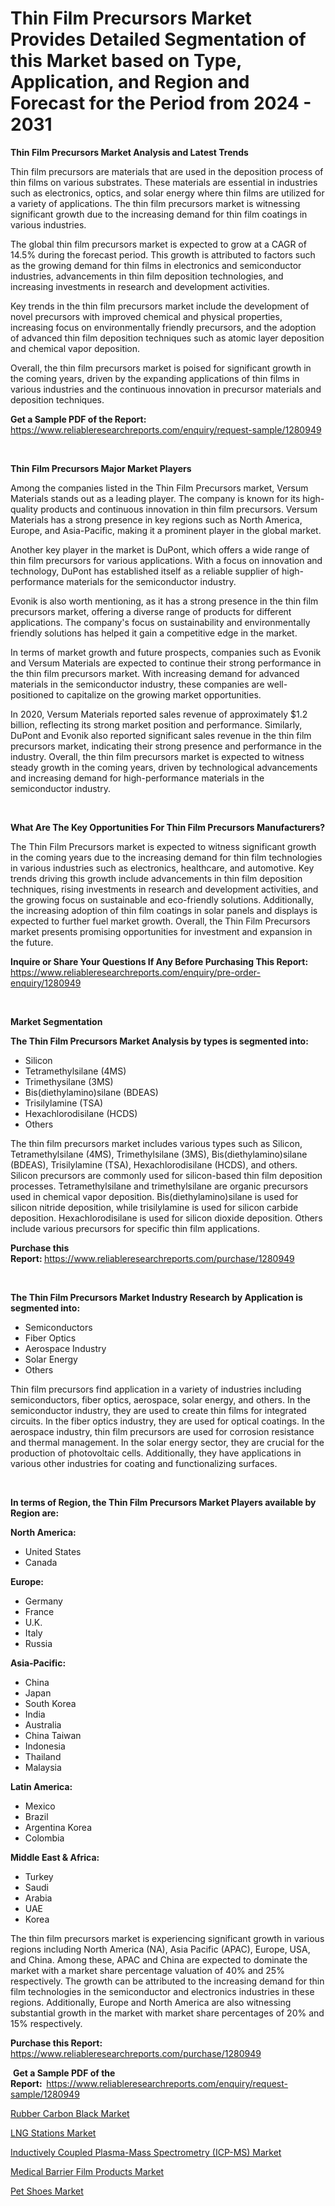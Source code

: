 <p><h1>Thin Film Precursors Market Provides Detailed Segmentation of this Market based on Type, Application, and Region and Forecast for the Period from 2024 - 2031</h1></p><p><strong>Thin Film Precursors Market Analysis and Latest Trends</strong></p>
<p><p>Thin film precursors are materials that are used in the deposition process of thin films on various substrates. These materials are essential in industries such as electronics, optics, and solar energy where thin films are utilized for a variety of applications. The thin film precursors market is witnessing significant growth due to the increasing demand for thin film coatings in various industries.</p><p>The global thin film precursors market is expected to grow at a CAGR of 14.5% during the forecast period. This growth is attributed to factors such as the growing demand for thin films in electronics and semiconductor industries, advancements in thin film deposition technologies, and increasing investments in research and development activities.</p><p>Key trends in the thin film precursors market include the development of novel precursors with improved chemical and physical properties, increasing focus on environmentally friendly precursors, and the adoption of advanced thin film deposition techniques such as atomic layer deposition and chemical vapor deposition.</p><p>Overall, the thin film precursors market is poised for significant growth in the coming years, driven by the expanding applications of thin films in various industries and the continuous innovation in precursor materials and deposition techniques.</p></p>
<p><strong>Get a Sample PDF of the Report:&nbsp;</strong> <a href="https://www.reliableresearchreports.com/enquiry/request-sample/1280949">https://www.reliableresearchreports.com/enquiry/request-sample/1280949</a></p>
<p>&nbsp;</p>
<p><strong>Thin Film Precursors Major Market Players</strong></p>
<p><p>Among the companies listed in the Thin Film Precursors market, Versum Materials stands out as a leading player. The company is known for its high-quality products and continuous innovation in thin film precursors. Versum Materials has a strong presence in key regions such as North America, Europe, and Asia-Pacific, making it a prominent player in the global market.</p><p>Another key player in the market is DuPont, which offers a wide range of thin film precursors for various applications. With a focus on innovation and technology, DuPont has established itself as a reliable supplier of high-performance materials for the semiconductor industry.</p><p>Evonik is also worth mentioning, as it has a strong presence in the thin film precursors market, offering a diverse range of products for different applications. The company's focus on sustainability and environmentally friendly solutions has helped it gain a competitive edge in the market.</p><p>In terms of market growth and future prospects, companies such as Evonik and Versum Materials are expected to continue their strong performance in the thin film precursors market. With increasing demand for advanced materials in the semiconductor industry, these companies are well-positioned to capitalize on the growing market opportunities.</p><p>In 2020, Versum Materials reported sales revenue of approximately $1.2 billion, reflecting its strong market position and performance. Similarly, DuPont and Evonik also reported significant sales revenue in the thin film precursors market, indicating their strong presence and performance in the industry. Overall, the thin film precursors market is expected to witness steady growth in the coming years, driven by technological advancements and increasing demand for high-performance materials in the semiconductor industry.</p></p>
<p>&nbsp;</p>
<p><strong>What Are The Key Opportunities For Thin Film Precursors Manufacturers?</strong></p>
<p><p>The Thin Film Precursors market is expected to witness significant growth in the coming years due to the increasing demand for thin film technologies in various industries such as electronics, healthcare, and automotive. Key trends driving this growth include advancements in thin film deposition techniques, rising investments in research and development activities, and the growing focus on sustainable and eco-friendly solutions. Additionally, the increasing adoption of thin film coatings in solar panels and displays is expected to further fuel market growth. Overall, the Thin Film Precursors market presents promising opportunities for investment and expansion in the future.</p></p>
<p><strong>Inquire or Share Your Questions If Any Before Purchasing This Report:</strong> <a href="https://www.reliableresearchreports.com/enquiry/pre-order-enquiry/1280949">https://www.reliableresearchreports.com/enquiry/pre-order-enquiry/1280949</a></p>
<p>&nbsp;</p>
<p><strong>Market Segmentation</strong></p>
<p><strong>The Thin Film Precursors Market Analysis by types is segmented into:</strong></p>
<p><ul><li>Silicon</li><li>Tetramethylsilane (4MS)</li><li>Trimethysilane (3MS)</li><li>Bis(diethylamino)silane (BDEAS)</li><li>Trisilylamine (TSA)</li><li>Hexachlorodisilane (HCDS)</li><li>Others</li></ul></p>
<p><p>The thin film precursors market includes various types such as Silicon, Tetramethylsilane (4MS), Trimethylsilane (3MS), Bis(diethylamino)silane (BDEAS), Trisilylamine (TSA), Hexachlorodisilane (HCDS), and others. Silicon precursors are commonly used for silicon-based thin film deposition processes. Tetramethylsilane and trimethylsilane are organic precursors used in chemical vapor deposition. Bis(diethylamino)silane is used for silicon nitride deposition, while trisilylamine is used for silicon carbide deposition. Hexachlorodisilane is used for silicon dioxide deposition. Others include various precursors for specific thin film applications.</p></p>
<p><strong>Purchase this Report:&nbsp;</strong><a href="https://www.reliableresearchreports.com/purchase/1280949">https://www.reliableresearchreports.com/purchase/1280949</a></p>
<p>&nbsp;</p>
<p><strong>The Thin Film Precursors Market Industry Research by Application is segmented into:</strong></p>
<p><ul><li>Semiconductors</li><li>Fiber Optics</li><li>Aerospace Industry</li><li>Solar Energy</li><li>Others</li></ul></p>
<p><p>Thin film precursors find application in a variety of industries including semiconductors, fiber optics, aerospace, solar energy, and others. In the semiconductor industry, they are used to create thin films for integrated circuits. In the fiber optics industry, they are used for optical coatings. In the aerospace industry, thin film precursors are used for corrosion resistance and thermal management. In the solar energy sector, they are crucial for the production of photovoltaic cells. Additionally, they have applications in various other industries for coating and functionalizing surfaces.</p></p>
<p>&nbsp;</p>
<p><strong>In terms of Region, the Thin Film Precursors Market Players available by Region are:</strong></p>
<p>
    <p> <strong> North America: </strong>
        <ul>
            <li>United States</li>
            <li>Canada</li>
        </ul>
        </p> 
    <p> <strong> Europe: </strong>
        <ul>
            <li>Germany</li>
            <li>France</li>
            <li>U.K.</li>
            <li>Italy</li>
            <li>Russia</li>
        </ul>
        </p> 
    <p> <strong> Asia-Pacific: </strong>
        <ul>
            <li>China</li>
            <li>Japan</li>
            <li>South Korea</li>
            <li>India</li>
            <li>Australia</li>
            <li>China Taiwan</li>
            <li>Indonesia</li>
            <li>Thailand</li>
            <li>Malaysia</li>
        </ul>
        </p> 
    <p> <strong> Latin America: </strong>
        <ul>
            <li>Mexico</li>
            <li>Brazil</li>
            <li>Argentina Korea</li>
            <li>Colombia</li>
        </ul>
        </p> 
    <p> <strong> Middle East & Africa: </strong>
        <ul>
            <li>Turkey</li>
            <li>Saudi</li>
            <li>Arabia</li>
            <li>UAE</li>
            <li>Korea</li>
        </ul>
    </p>
    </p>
<p><p>The thin film precursors market is experiencing significant growth in various regions including North America (NA), Asia Pacific (APAC), Europe, USA, and China. Among these, APAC and China are expected to dominate the market with a market share percentage valuation of 40% and 25% respectively. The growth can be attributed to the increasing demand for thin film technologies in the semiconductor and electronics industries in these regions. Additionally, Europe and North America are also witnessing substantial growth in the market with market share percentages of 20% and 15% respectively.</p></p>
<p><strong>Purchase this Report: </strong><a href="https://www.reliableresearchreports.com/purchase/1280949">https://www.reliableresearchreports.com/purchase/1280949</a></p>
<p>&nbsp;<strong>Get a Sample PDF of the Report:&nbsp;&nbsp;</strong><a href="https://www.reliableresearchreports.com/enquiry/request-sample/1280949">https://www.reliableresearchreports.com/enquiry/request-sample/1280949</a></p>
<p><strong></strong></p>
<p><p><a href="https://medium.com/p/3a17f1560617/edit">Rubber Carbon Black Market</a></p><p><a href="https://medium.com/p/e28df5861cce/edit">LNG Stations Market</a></p><p><a href="https://github.com/dimitrishawkinswaynenp91rgz/Market-Research-Report-List-1/blob/main/inductively-coupled-plasma-mass-spectrometry-icp-ms-market.md">Inductively Coupled Plasma-Mass Spectrometry (ICP-MS) Market</a></p><p><a href="https://github.com/danielneavesallisons03mba/Market-Research-Report-List-1/blob/main/medical-barrier-film-products-market.md">Medical Barrier Film Products Market</a></p><p><a href="https://medium.com/p/665a5f198097/edit">Pet Shoes Market</a></p></p>